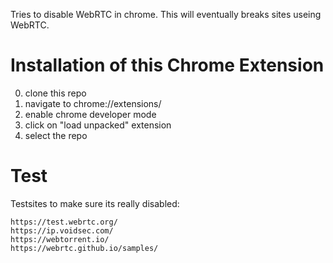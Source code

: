 Tries to disable WebRTC in chrome.
This will eventually breaks sites useing WebRTC.

# Installation of this Chrome Extension
0. clone this repo
1. navigate to chrome://extensions/
1. enable chrome developer mode
2. click on "load unpacked" extension 
3. select the repo

# Test
Testsites to make sure its really disabled:
```
https://test.webrtc.org/
https://ip.voidsec.com/
https://webtorrent.io/
https://webrtc.github.io/samples/
```
